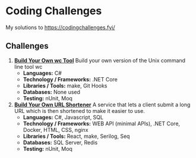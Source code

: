 # Coding Challenges
My solutions to https://codingchallenges.fyi/

## Challenges
1. [**Build Your Own wc Tool**](/ccwc)
	Build your own version of the Unix command line tool wc
	- **Languages:** C#
	- **Technology / Frameworks:** .NET Core
	- **Libraries / Tools:** make, Git Hooks
	- **Databases:** None used
	- **Testing:** nUnit, Moq
1. [**Build Your Own URL Shortener**](/urlShortener)
	A service that lets a client submit a long URL which is then shortened to make it easier to use.
	- **Languages:** C#, Javascript, SQL
	- **Technology / Frameworks:** WEB API (minimal APIs), .NET Core, Docker, HTML, CSS, nginx
	- **Libraries / Tools:** React, make, Serilog, Seq
	- **Databases:** SQL Server, Redis
	- **Testing:** nUnit, Moq
